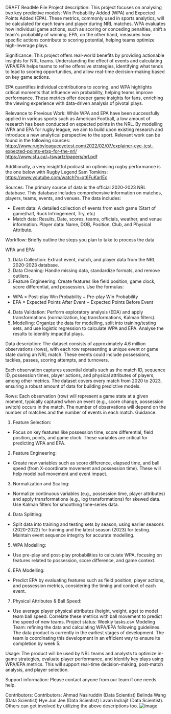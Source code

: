 DRAFT ReadMe File
Project description:
This project focuses on analysing two key predictive models: Win Probability Added (WPA) and Expected Points Added (EPA). These metrics, commonly used in sports analytics, will be calculated for each team and player during NRL matches. WPA evaluates how individual game actions, such as scoring or conceding penalties, shift a team's probability of winning. EPA, on the other hand, measures how specific actions contribute to scoring potential, helping teams optimize high-leverage plays. 

Significance:
This project offers real-world benefits by providing actionable insights for NRL teams. Understanding the effect of events and calculating WPA/EPA helps teams to refine offensive strategies, identifying what tends to lead to scoring opportunities, and allow real-time decision-making based on key game actions.

EPA quantifies individual contributions to scoring, and WPA highlights critical moments that influence win probability, helping teams improve performance. These metrics offer deeper game insights for fans, enriching the viewing experience with data-driven analysis of pivotal plays.

Relevance to Previous Work:
While WPA and EPA have been successfully applied in various sports such as American Football, a low amount of research has been conducted on expected points in the NRL. By modelling WPA and EPA for rugby league, we aim to build upon existing research and introduce a new analytical perspective to the sport. Relevant work can be found in the following sources:
https://www.rugbyleagueeyetest.com/2022/02/07/explainer-eye-test-expected-points-etxp-for-the-nrl/ 
https://www.sfu.ca/~tswartz/papers/nrl.pdf 

Additionally, a very insightful podcast on optimising rugby performance is the one below with Rugby Legend Sam Tomkins:
https://www.youtube.com/watch?v=xt6FuKarlEc 

Sources:
The primary source of data is the official 2020-2023 NRL database. This database includes comprehensive information on matches, players, teams, events, and venues. The data includes:
-	Event data: A detailed collection of events from each game (Start of game/half, Ruck Infringement, Try, etc) 
-	Match data: Results, Date, scores, teams, officials, weather, and venue information. Player data: Name, DOB, Position, Club, and Physical Attribute.

Workflow: Briefly outline the steps you plan to take to process the data

WPA and EPA:
1.	Data Collection: Extract event, match, and player data from the NRL 2020-2023 database.
2.	Data Cleaning: Handle missing data, standardize formats, and remove outliers.
3.	Feature Engineering: Create features like field position, game clock, score differential, and possession. Use the formulas:
-	WPA = Post-play Win Probability − Pre-play Win Probability
-	EPA = Expected Points After Event − Expected Points Before Event
4.	Data Validation: Perform exploratory analysis (EDA) and apply transformations (normalization, log transformations, Kalman filters).
5.	Modelling: Organize the data for modelling, split into training/testing sets, and use logistic regression to calculate WPA and EPA. Analyse the results to identify impactful plays.

Data description: 
The dataset consists of approximately 4.6 million observations (rows), with each row representing a unique event or game state during an NRL match. These events could include possessions, tackles, passes, scoring attempts, and turnovers.

Each observation captures essential details such as the match ID, sequence ID, possession times, player actions, and physical attributes of players, among other metrics. The dataset covers every match from 2020 to 2023, ensuring a robust amount of data for building predictive models.

Rows:
Each observation (row) will represent a game state at a given moment, typically captured when an event (e.g., score change, possession switch) occurs in the match. The number of observations will depend on the number of matches and the number of events in each match.
Guidance:
1.	Feature Selection:
-	Focus on key features like possession time, score differential, field position, points, and game clock. These variables are critical for predicting WPA and EPA.
2.	Feature Engineering:
-	Create new variables such as score difference, elapsed time, and ball speed (from X-coordinate movement and possession time). These will help model ball movement and event impact.
3.	Normalization and Scaling:
-	Normalize continuous variables (e.g., possession time, player attributes) and apply transformations (e.g., log transformations) for skewed data. Use Kalman filters for smoothing time-series data.
4.	Data Splitting:
-	Split data into training and testing sets by season, using earlier seasons (2020-2022) for training and the latest season (2023) for testing. Maintain event sequence integrity for accurate modelling.
5.	WPA Modelling:
-	Use pre-play and post-play probabilities to calculate WPA, focusing on features related to possession, score difference, and game context.
6.	EPA Modelling:
-	Predict EPA by evaluating features such as field position, player actions, and possession metrics, considering the timing and context of each event.
7.	Physical Attributes & Ball Speed:
-	Use average player physical attributes (height, weight, age) to model team ball speed. Correlate these metrics with ball movement to predict the speed of new teams.
Project status:
Weekly tasks.csv 
Modeling Team: refining the data and calculating WPA/EPA following guidelines. 
The data product is currently in the earliest stages of development. The team is coordinating this development in an efficient way to ensure its completion by week 5.

Usage: 
The product will be used by NRL teams and analysts to optimize in-game strategies, evaluate player performance, and identify key plays using WPA/EPA metrics. This will support real-time decision-making, post-match analysis, and player selection.

Support information: Please contact anyone from our team if one needs help. 

Contributors: Contributors: Ahmad Nasiruddin (Data Scientist) Belinda Wang (Data Scientist) Hye Jun Jee (Data Scientist) Lavan Indrajit (Data Scientist). Others can get involved by utilizing the above descriptions too. 
![image](https://github.com/user-attachments/assets/d924a8a1-f8d8-41e7-a0e2-9dd6045fb631)

